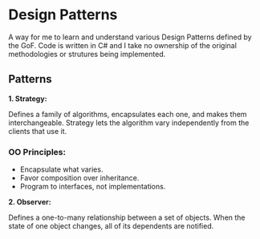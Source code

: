 # Design Patterns

A way for me to learn and understand various Design Patterns defined by the GoF. Code is written in C# and I take no ownership of the original methodologies or strutures being implemented.

## Patterns

**1. Strategy:**

Defines a family of algorithms, encapsulates each one, and makes them interchangeable. Strategy lets the algorithm vary independently from the clients that use it.

### OO Principles:

- Encapsulate what varies.
- Favor composition over inheritance.
- Program to interfaces, not implementations.

**2. Observer:**

Defines a one-to-many relationship between a set of objects. When the state of one object changes, all of its dependents are notified.
